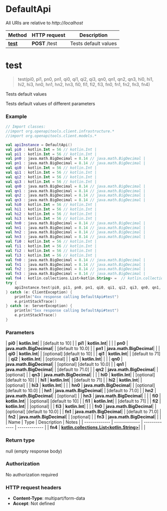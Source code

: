# DefaultApi

All URIs are relative to *http://localhost*

| Method | HTTP request | Description |
| ------------- | ------------- | ------------- |
| [**test**](DefaultApi.md#test) | **POST** /test | Tests default values |


<a id="test"></a>
# **test**
> test(pi0, pi1, pn0, pn1, qi0, qi1, qi2, qi3, qn0, qn1, qn2, qn3, hi0, hi1, hi2, hi3, hn0, hn1, hn2, hn3, fi0, fi1, fi2, fi3, fn0, fn1, fn2, fn3, fn4)

Tests default values

Tests default values of different parameters

### Example
```kotlin
// Import classes:
//import org.openapitools.client.infrastructure.*
//import org.openapitools.client.models.*

val apiInstance = DefaultApi()
val pi0 : kotlin.Int = 56 // kotlin.Int | 
val pi1 : kotlin.Int = 56 // kotlin.Int | 
val pn0 : java.math.BigDecimal = 8.14 // java.math.BigDecimal | 
val pn1 : java.math.BigDecimal = 8.14 // java.math.BigDecimal | 
val qi0 : kotlin.Int = 56 // kotlin.Int | 
val qi1 : kotlin.Int = 56 // kotlin.Int | 
val qi2 : kotlin.Int = 56 // kotlin.Int | 
val qi3 : kotlin.Int = 56 // kotlin.Int | 
val qn0 : java.math.BigDecimal = 8.14 // java.math.BigDecimal | 
val qn1 : java.math.BigDecimal = 8.14 // java.math.BigDecimal | 
val qn2 : java.math.BigDecimal = 8.14 // java.math.BigDecimal | 
val qn3 : java.math.BigDecimal = 8.14 // java.math.BigDecimal | 
val hi0 : kotlin.Int = 56 // kotlin.Int | 
val hi1 : kotlin.Int = 56 // kotlin.Int | 
val hi2 : kotlin.Int = 56 // kotlin.Int | 
val hi3 : kotlin.Int = 56 // kotlin.Int | 
val hn0 : java.math.BigDecimal = 8.14 // java.math.BigDecimal | 
val hn1 : java.math.BigDecimal = 8.14 // java.math.BigDecimal | 
val hn2 : java.math.BigDecimal = 8.14 // java.math.BigDecimal | 
val hn3 : java.math.BigDecimal = 8.14 // java.math.BigDecimal | 
val fi0 : kotlin.Int = 56 // kotlin.Int | 
val fi1 : kotlin.Int = 56 // kotlin.Int | 
val fi2 : kotlin.Int = 56 // kotlin.Int | 
val fi3 : kotlin.Int = 56 // kotlin.Int | 
val fn0 : java.math.BigDecimal = 8.14 // java.math.BigDecimal | 
val fn1 : java.math.BigDecimal = 8.14 // java.math.BigDecimal | 
val fn2 : java.math.BigDecimal = 8.14 // java.math.BigDecimal | 
val fn3 : java.math.BigDecimal = 8.14 // java.math.BigDecimal | 
val fn4 : kotlin.collections.List<kotlin.String> =  // kotlin.collections.List<kotlin.String> | 
try {
    apiInstance.test(pi0, pi1, pn0, pn1, qi0, qi1, qi2, qi3, qn0, qn1, qn2, qn3, hi0, hi1, hi2, hi3, hn0, hn1, hn2, hn3, fi0, fi1, fi2, fi3, fn0, fn1, fn2, fn3, fn4)
} catch (e: ClientException) {
    println("4xx response calling DefaultApi#test")
    e.printStackTrace()
} catch (e: ServerException) {
    println("5xx response calling DefaultApi#test")
    e.printStackTrace()
}
```

### Parameters
| **pi0** | **kotlin.Int**|  | [default to 10] |
| **pi1** | **kotlin.Int**|  | |
| **pn0** | **java.math.BigDecimal**|  | [default to 10.0] |
| **pn1** | **java.math.BigDecimal**|  | |
| **qi0** | **kotlin.Int**|  | [optional] [default to 10] |
| **qi1** | **kotlin.Int**|  | [default to 71] |
| **qi2** | **kotlin.Int**|  | [optional] |
| **qi3** | **kotlin.Int**|  | |
| **qn0** | **java.math.BigDecimal**|  | [optional] [default to 10.0] |
| **qn1** | **java.math.BigDecimal**|  | [default to 71.0] |
| **qn2** | **java.math.BigDecimal**|  | [optional] |
| **qn3** | **java.math.BigDecimal**|  | |
| **hi0** | **kotlin.Int**|  | [optional] [default to 10] |
| **hi1** | **kotlin.Int**|  | [default to 71] |
| **hi2** | **kotlin.Int**|  | [optional] |
| **hi3** | **kotlin.Int**|  | |
| **hn0** | **java.math.BigDecimal**|  | [optional] [default to 10.0] |
| **hn1** | **java.math.BigDecimal**|  | [default to 71.0] |
| **hn2** | **java.math.BigDecimal**|  | [optional] |
| **hn3** | **java.math.BigDecimal**|  | |
| **fi0** | **kotlin.Int**|  | [optional] [default to 10] |
| **fi1** | **kotlin.Int**|  | [default to 71] |
| **fi2** | **kotlin.Int**|  | [optional] |
| **fi3** | **kotlin.Int**|  | |
| **fn0** | **java.math.BigDecimal**|  | [optional] [default to 10.0] |
| **fn1** | **java.math.BigDecimal**|  | [default to 71.0] |
| **fn2** | **java.math.BigDecimal**|  | [optional] |
| **fn3** | **java.math.BigDecimal**|  | |
| Name | Type | Description  | Notes |
| ------------- | ------------- | ------------- | ------------- |
| **fn4** | [**kotlin.collections.List&lt;kotlin.String&gt;**](kotlin.String.md)|  | |

### Return type

null (empty response body)

### Authorization

No authorization required

### HTTP request headers

 - **Content-Type**: multipart/form-data
 - **Accept**: Not defined

